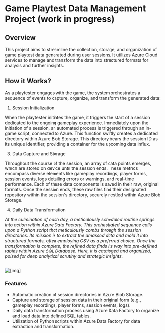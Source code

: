 # Game Playtest Data Management Project (work in progress)

## Overview

This project aims to streamline the collection, storage, and organization of game playtest data generated during user sessions. It utilizes Azure Cloud services to manage and transform the data into structured formats for analysis and further insights.

## How it Works?

As a playtester engages with the game, the system orchestrates a sequence of events to capture, organize, and transform the generated data:

1. Session Initialization

When the playtester initiates the game, it triggers the start of a session dedicated to the ongoing gameplay experience. Immediately upon the initiation of a session, an automated process is triggered through an in-game script, connected to Azure. This function swiftly creates a dedicated directory within Azure Blob Storage. This directory bears the session ID as its unique identifier, providing a container for the upcoming data influx.

3. Data Capture and Storage

Throughout the course of the session, an array of data points emerges, which are stored on device until the session ends. These metrics encompass diverse elements like gameplay recordings, player forms, session events, logs detailing errors or warnings, and real-time performance. Each of these data components is saved in their raw, original formats. Once the session ends, these raw files find their designated repository within the session's directory, securely nestled within Azure Blob Storage.

4. Daily Data Transformation
   
*At the culmination of each day, a meticulously scheduled routine springs into action within Azure Data Factory. This orchestrated sequence calls upon a Python script that meticulously combs through the session directories. Its mission is to extract the amassed data and mold it into structured formats, often employing CSV as a preferred choice. Once the transformation is complete, the refined data finds its way into pre-defined tables within Azure SQL Database. Here, it is cataloged and organized, poised for deep analytical scrutiny and strategic insights.*

## 

![[img]](https://github.com/MichalMSlusarski/Playtest-data-processing/blob/c1062aa860ce9343def93acdebcb7b638623b32d/overview.png)

### Features

- Automatic creation of session directories in Azure Blob Storage.
- Capture and storage of session data in their original form (e.g., gameplay recordings, player forms, session events, logs).
- Daily data transformation process using Azure Data Factory to organize and load data into defined SQL tables.
- Utilization of Python scripts within Azure Data Factory for data extraction and transformation.

